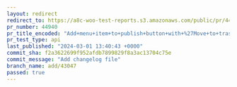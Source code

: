 ```yaml
---
layout: redirect
redirect_to: https://a8c-woo-test-reports.s3.amazonaws.com/public/pr/44940/api/index.html
pr_number: 44940
pr_title_encoded: "Add+menu+item+to+publish+button+with+%27Move+to+trash%27"
pr_test_type: api
last_published: "2024-03-01 13:40:43 +0000"
commit_sha: f2a3622699f952afdb7899829f8a3ac13704c75e
commit_message: "Add changelog file"
branch_name: add/43047
passed: true
---
```

